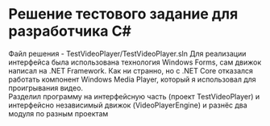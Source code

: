 # Решение тестового задание для разработчика C#
Файл решения - TestVideoPlayer/TestVideoPlayer.sln
Для реализации интерфейса была использована технология Windows Forms, сам движок написал на .NET Framework. Как ни странно, но с .NET Core отказался работать компонент Windows Media Player, который я использовал для проигрывания видео.  
Разделил программу на интерфейсную часть (проект TestVideoPlayer) и интерфейсно независимый движок (VideoPlayerEngine) и разнёс два модуля по разным проектам
